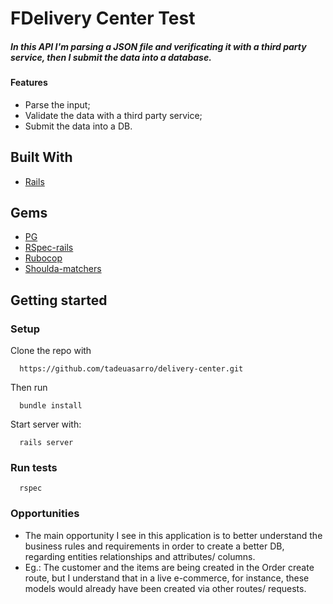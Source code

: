 # FDelivery Center Test

##### In this API I'm parsing a JSON file and verificating it with a third party service, then I submit the data into a database.

#### Features
- Parse the input;
- Validate the data with a third party service;
- Submit the data into a DB.

## Built With
- [Rails](https://rubyonrails.org/)

## Gems
- [PG](https://rubygems.org/gems/pg)
- [RSpec-rails](https://rubygems.org/gems/rspec-rails)
- [Rubocop](https://rubygems.org/gems/rubocop)
- [Shoulda-matchers](https://rubygems.org/gems/shoulda-matchers)

## Getting started

### Setup

Clone the repo with

```
  https://github.com/tadeuasarro/delivery-center.git
```

Then run

```
  bundle install
```

Start server with:

```
  rails server
```

### Run tests

```
  rspec
```

### Opportunities
- The main opportunity I see in this application is to better understand the business rules and requirements in order to create a better DB, regarding entities relationships and attributes/ columns.
- Eg.: The customer and the items are being created in the Order create route, but I understand that in a live e-commerce, for instance, these models would already have been created via other routes/ requests.